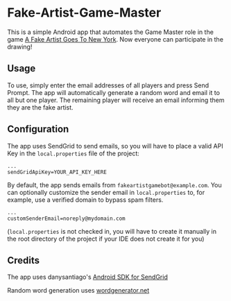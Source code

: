 # Fake-Artist-Game-Master
This is a simple Android app that automates the Game Master role in the game [A Fake Artist Goes To New York](https://oinkgms.com/en/a-fake-artist-goes-to-new-york).
Now everyone can participate in the drawing!

## Usage ##
To use, simply enter the email addresses of all players and press Send Prompt.
The app will automatically generate a random word and email it to all but one player. 
The remaining player will receive an email informing them they are the fake artist.

## Configuration ##
The app uses SendGrid to send emails, so you will have to place a valid API Key in the `local.properties` file of the project:

```
...
sendGridApiKey=YOUR_API_KEY_HERE
```

By default, the app sends emails from `fakeartistgamebot@example.com`.
You can optionally customize the sender email in `local.properties` to, for example, use a verified domain to bypass spam filters.

```
...
customSenderEmail=noreply@mydomain.com
```

(`local.properties` is not checked in, you will have to create it manually in the root directory of the project if your IDE does not create it for you)

## Credits ##

The app uses danysantiago's [Android SDK for SendGrid](https://github.com/danysantiago/sendgrid-android)

Random word generation uses [wordgenerator.net](https://www.wordgenerator.net/pictionary-word-generator.php)
